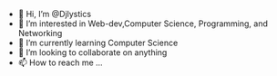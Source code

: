 - 👋 Hi, I’m @Djlystics
- 👀 I’m interested in Web-dev,Computer Science, Programming, and Networking
- 🌱 I’m currently learning Computer Science
- 💞️ I’m looking to collaborate on anything
- 📫 How to reach me ...

<!---
Djlystics/Djlystics is a ✨ special ✨ repository because its `README.md` (this file) appears on your GitHub profile.
You can click the Preview link to take a look at your changes.
--->
